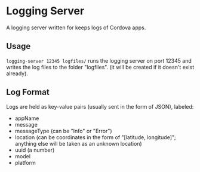 # Logging Server

A logging server written for keeps logs of Cordova apps.

## Usage

`logging-server 12345 logfiles/` runs the logging server on port 12345 and writes the log files to the folder "logfiles". (it will be created if it doesn't exist already).

## Log Format

Logs are held as key-value pairs (usually sent in the form of JSON), labeled:

- appName
- message
- messageType (can be "Info" or "Error")
- location (can be coordinates in the form of "[latitude, longitude]"; anything else will be taken as an unknown location)
- uuid (a number)
- model
- platform
